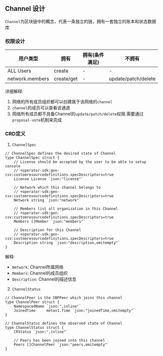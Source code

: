 ## **Channel 设计**

`Channel`为区块链中的概念，代表一条独立的链，拥有一套独立的账本和状态数据库

### **权限设计**

| 用户类型 | 拥有 | 拥有(条件满足)  |  不拥有  |
| ------ | ---- | ------------- |  -----  |
| ALL Users |  create  |  - | - |
| network.members  |  create/get  |  - |  update/patch/delete |

详细解释:

1. 网络的所有成员组织都可以创建属于该网络的`channel`  
2. `channel`的成员可以查看该通道
3. 网络所有成员都不具备Channel的`update/patch/delete`权限.需要通过`proposal-vote`机制来完成

### **CRD定义**

1. `ChannelSpec`

```
// ChannelSpec defines the desired state of Channel
type ChannelSpec struct {
	// License should be accepted by the user to be able to setup console
	// +operator-sdk:gen-csv:customresourcedefinitions.specDescriptors=true
	License License `json:"license"`

	// Network which this channel belongs to
	// +operator-sdk:gen-csv:customresourcedefinitions.specDescriptors=true
	Network string `json:"network"`

	// Members list all organization in this Channel
	// +operator-sdk:gen-csv:customresourcedefinitions.specDescriptors=true
	Members []Member `json:"members"`

	// Description for this Channel
	// +operator-sdk:gen-csv:customresourcedefinitions.specDescriptors=true
	Description string `json:"description,omitempty"`
}
```

解释:

- `Network`: Channel所属网络
- `Members`: Channel的成员组织
- `Description`: Channel的描述信息

2. `ChannelStatus`

```
// ChannelPeer is the IBPPeer which joins this channel
type ChannelPeer struct {
	NamespacedName `json:",inline"`
	JoinedTime     metav1.Time `json:"joinedTime,omitempty"`
}

// ChannelStatus defines the observed state of Channel
type ChannelStatus struct {
	CRStatus `json:",inline"`

	// Peers has been joined into this channel
	Peers []ChannelPeer `json:"peers,omitempty"`
}
```
